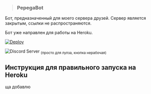 > ### PepegaBot
Бот, предназначенный для моего сервера друзей. Сервер является закрытым, ссылки не распространяются.

Бот уже направлен для работы на Heroku.

[![Deploy](https://www.herokucdn.com/deploy/button.svg)](https://heroku.com/deploy)

![Discord Server](https://img.shields.io/discord/753669010318426323?logo=discord&logoColor=7289da&style=plastic) <sub>(просто для лулза, кнопка нерабочая)</sub>

## Инструкция для правильного запуска на Heroku
ща добавлю
